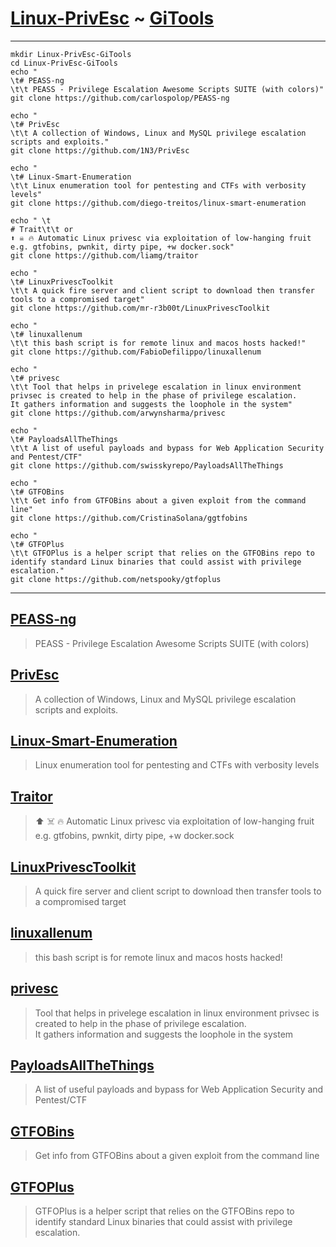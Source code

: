 # [Linux-PrivEsc](https://github.com/Anlominus/Linux-PrivEsc) ~ [GiTools](https://github.com/Anlominus/Linux-PrivEsc/tree/main/GiTools)

---

```shell
mkdir Linux-PrivEsc-GiTools
cd Linux-PrivEsc-GiTools
echo "
\t# PEASS-ng
\t\t PEASS - Privilege Escalation Awesome Scripts SUITE (with colors)"
git clone https://github.com/carlospolop/PEASS-ng

echo " 
\t# PrivEsc
\t\t A collection of Windows, Linux and MySQL privilege escalation scripts and exploits."
git clone https://github.com/1N3/PrivEsc

echo " 
\t# Linux-Smart-Enumeration
\t\t Linux enumeration tool for pentesting and CTFs with verbosity levels"
git clone https://github.com/diego-treitos/linux-smart-enumeration

echo " \t
# Trait\t\t or
⬆️ ☠️ 🔥 Automatic Linux privesc via exploitation of low-hanging fruit e.g. gtfobins, pwnkit, dirty pipe, +w docker.sock"
git clone https://github.com/liamg/traitor

echo " 
\t# LinuxPrivescToolkit
\t\t A quick fire server and client script to download then transfer tools to a compromised target"
git clone https://github.com/mr-r3b00t/LinuxPrivescToolkit

echo " 
\t# linuxallenum
\t\t this bash script is for remote linux and macos hosts hacked!"
git clone https://github.com/FabioDefilippo/linuxallenum

echo " 
\t# privesc
\t\t Tool that helps in privelege escalation in linux environment privsec is created to help in the phase of privilege escalation.
It gathers information and suggests the loophole in the system"
git clone https://github.com/arwynsharma/privesc

echo " 
\t# PayloadsAllTheThings
\t\t A list of useful payloads and bypass for Web Application Security and Pentest/CTF"
git clone https://github.com/swisskyrepo/PayloadsAllTheThings

echo " 
\t# GTFOBins
\t\t Get info from GTFOBins about a given exploit from the command line"
git clone https://github.com/CristinaSolana/ggtfobins

echo " 
\t# GTFOPlus
\t\t GTFOPlus is a helper script that relies on the GTFOBins repo to identify standard Linux binaries that could assist with privilege escalation."
git clone https://github.com/netspooky/gtfoplus

```

---

## [PEASS-ng](https://github.com/carlospolop/PEASS-ng)
  > PEASS - Privilege Escalation Awesome Scripts SUITE (with colors)
## [PrivEsc](https://github.com/1N3/PrivEsc)
  > A collection of Windows, Linux and MySQL privilege escalation scripts and exploits.
## [Linux-Smart-Enumeration](https://github.com/diego-treitos/linux-smart-enumeration)
  > Linux enumeration tool for pentesting and CTFs with verbosity levels
## [Traitor](https://github.com/liamg/traitor)
  > ⬆️ ☠️ 🔥 Automatic Linux privesc via exploitation of low-hanging fruit e.g. gtfobins, pwnkit, dirty pipe, +w docker.sock
## [LinuxPrivescToolkit](https://github.com/mr-r3b00t/LinuxPrivescToolkit)
  > A quick fire server and client script to download then transfer tools to a compromised target
## [linuxallenum](https://github.com/FabioDefilippo/linuxallenum)
  > this bash script is for remote linux and macos hosts hacked!
## [privesc](https://github.com/arwynsharma/privesc)
  > Tool that helps in privelege escalation in linux environment privsec is created to help in the phase of privilege escalation. <br>
  > It gathers information and suggests the loophole in the system
## [PayloadsAllTheThings](https://github.com/swisskyrepo/PayloadsAllTheThings)
  > A list of useful payloads and bypass for Web Application Security and Pentest/CTF
## [GTFOBins](https://github.com/CristinaSolana/ggtfobins)
 > Get info from GTFOBins about a given exploit from the command line
## [GTFOPlus](https://github.com/netspooky/gtfoplus)
 > GTFOPlus is a helper script that relies on the GTFOBins repo to identify standard Linux binaries that could assist with privilege escalation.
